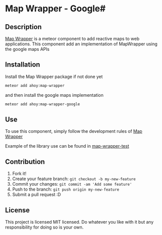 # Map Wrapper - Google#

## Description ##

[Map Wrapper](https://github.com/ahoyonline/map-wrapper) is a meteor component
to add reactive maps to web applications.
This component add an implementation of MapWrapper using the google maps APIs

## Installation ##

Install the Map Wrapper package if not done yet
```sh
meteor add ahoy:map-wrapper
```
and then install the google maps implementation
```sh
meteor add ahoy:map-wrapper-google
```

## Use ##
To use this component, simply follow the development rules of 
[Map Wrapper](https://github.com/ahoyonline/map-wrapper) 

Example of the library use can be found in 
[map-wrapper-test](https://github.com/ahoyonline/map-wrapper-test)

## Contribution ##

1. Fork it!
2. Create your feature branch: `git checkout -b my-new-feature`
3. Commit your changes: `git commit -am 'Add some feature'`
4. Push to the branch: `git push origin my-new-feature`
5. Submit a pull request :D

## License ##

This project is licensed MIT licensed. Do whatever you like with it but any responsibility for doing so is your own.
